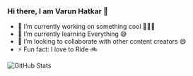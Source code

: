 ### Hi there, I am  Varun Hatkar 👋

<!--
**Varun-2510/Varun-2510** is a ✨ _special_ ✨ repository because its `README.md` (this file) appears on your GitHub profile.

Here are some ideas to get you started:

-->

- 🔭 I’m currently working on something cool 🤘😎🤘
- 🌱 I’m currently learning Everything 😅
- 👯 I’m looking to collaborate with other content creators 😄
- ⚡ Fun fact: I love to Ride 🚲

![GitHub Stats](https://github-readme-stats.vercel.app/api?username=Varun-2510&&show_icons=true&title_color=ffffff&icon_color=bb2acf&text_color=daf7dc&bg_color=151515)

